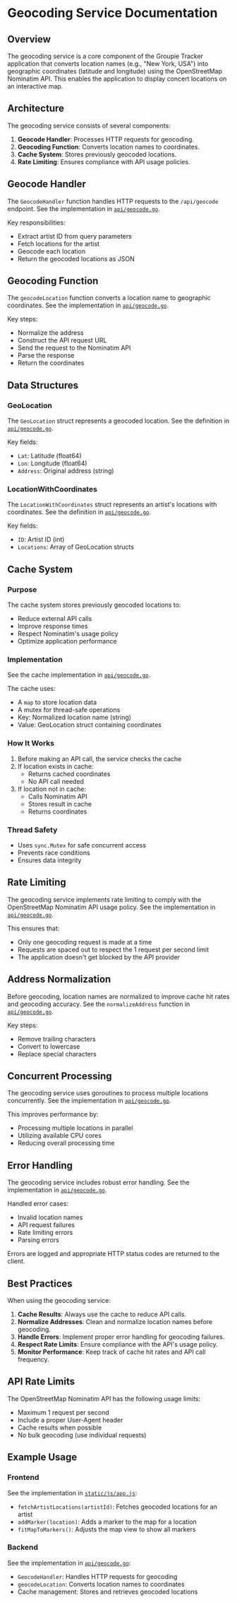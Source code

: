 # Geocoding Service Documentation

## Overview

The geocoding service is a core component of the Groupie Tracker application that converts location names (e.g., "New York, USA") into geographic coordinates (latitude and longitude) using the OpenStreetMap Nominatim API. This enables the application to display concert locations on an interactive map.

## Architecture

The geocoding service consists of several components:

1. **Geocode Handler**: Processes HTTP requests for geocoding.
2. **Geocoding Function**: Converts location names to coordinates.
3. **Cache System**: Stores previously geocoded locations.
4. **Rate Limiting**: Ensures compliance with API usage policies.

## Geocode Handler

The `GeocodeHandler` function handles HTTP requests to the `/api/geocode` endpoint. See the implementation in [`api/geocode.go`](../api/geocode.go).

Key responsibilities:
- Extract artist ID from query parameters
- Fetch locations for the artist
- Geocode each location
- Return the geocoded locations as JSON

## Geocoding Function

The `geocodeLocation` function converts a location name to geographic coordinates. See the implementation in [`api/geocode.go`](../api/geocode.go).

Key steps:
- Normalize the address
- Construct the API request URL
- Send the request to the Nominatim API
- Parse the response
- Return the coordinates

## Data Structures

### GeoLocation

The `GeoLocation` struct represents a geocoded location. See the definition in [`api/geocode.go`](../api/geocode.go).

Key fields:
- `Lat`: Latitude (float64)
- `Lon`: Longitude (float64)
- `Address`: Original address (string)

### LocationWithCoordinates

The `LocationWithCoordinates` struct represents an artist's locations with coordinates. See the definition in [`api/geocode.go`](../api/geocode.go).

Key fields:
- `ID`: Artist ID (int)
- `Locations`: Array of GeoLocation structs

## Cache System

### Purpose

The cache system stores previously geocoded locations to:
- Reduce external API calls
- Improve response times
- Respect Nominatim's usage policy
- Optimize application performance

### Implementation

See the cache implementation in [`api/geocode.go`](../api/geocode.go).

The cache uses:
- A `map` to store location data
- A mutex for thread-safe operations
- Key: Normalized location name (string)
- Value: GeoLocation struct containing coordinates

### How It Works

1. Before making an API call, the service checks the cache
2. If location exists in cache:
   - Returns cached coordinates
   - No API call needed
3. If location not in cache:
   - Calls Nominatim API
   - Stores result in cache
   - Returns coordinates

### Thread Safety

- Uses `sync.Mutex` for safe concurrent access
- Prevents race conditions
- Ensures data integrity

## Rate Limiting

The geocoding service implements rate limiting to comply with the OpenStreetMap Nominatim API usage policy. See the implementation in [`api/geocode.go`](../api/geocode.go).

This ensures that:
- Only one geocoding request is made at a time
- Requests are spaced out to respect the 1 request per second limit
- The application doesn't get blocked by the API provider

## Address Normalization

Before geocoding, location names are normalized to improve cache hit rates and geocoding accuracy. See the `normalizeAddress` function in [`api/geocode.go`](../api/geocode.go).

Key steps:
- Remove trailing characters
- Convert to lowercase
- Replace special characters

## Concurrent Processing

The geocoding service uses goroutines to process multiple locations concurrently. See the implementation in [`api/geocode.go`](../api/geocode.go).

This improves performance by:
- Processing multiple locations in parallel
- Utilizing available CPU cores
- Reducing overall processing time

## Error Handling

The geocoding service includes robust error handling. See the implementation in [`api/geocode.go`](../api/geocode.go).

Handled error cases:
- Invalid location names
- API request failures
- Rate limiting errors
- Parsing errors

Errors are logged and appropriate HTTP status codes are returned to the client.

## Best Practices

When using the geocoding service:

1. **Cache Results**: Always use the cache to reduce API calls.
2. **Normalize Addresses**: Clean and normalize location names before geocoding.
3. **Handle Errors**: Implement proper error handling for geocoding failures.
4. **Respect Rate Limits**: Ensure compliance with the API's usage policy.
5. **Monitor Performance**: Keep track of cache hit rates and API call frequency.

## API Rate Limits

The OpenStreetMap Nominatim API has the following usage limits:

- Maximum 1 request per second
- Include a proper User-Agent header
- Cache results when possible
- No bulk geocoding (use individual requests)

## Example Usage

### Frontend

See the implementation in [`static/js/app.js`](../static/js/app.js):

- `fetchArtistLocations(artistId)`: Fetches geocoded locations for an artist
- `addMarker(location)`: Adds a marker to the map for a location
- `fitMapToMarkers()`: Adjusts the map view to show all markers

### Backend

See the implementation in [`api/geocode.go`](../api/geocode.go):

- `GeocodeHandler`: Handles HTTP requests for geocoding
- `geocodeLocation`: Converts location names to coordinates
- Cache management: Stores and retrieves geocoded locations
